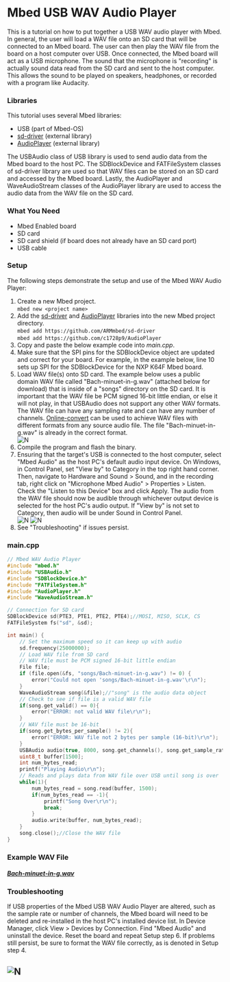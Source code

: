 # Mbed USB WAV Audio Player
This is a tutorial on how to put together a USB WAV audio player with Mbed. In general, the user will load a WAV file onto an SD card that will be connected to an Mbed board. The user can then play the WAV file from the board on a host computer over USB. Once connected, the Mbed board will act as a USB microphone. The sound that the microphone is "recording" is actually sound data read from the SD card and sent to the host computer. This allows the sound to be played on speakers, headphones, or recorded with a program like Audacity.

### Libraries
This tutorial uses several Mbed libraries:
- USB (part of Mbed-OS)
- [sd-driver](https://github.com/ARMmbed/sd-driver) (external library)
- [AudioPlayer](https://github.com/c1728p9/AudioPlayer) (external library)

The USBAudio class of USB library is used to send audio data from the Mbed board to the host PC. The SDBlockDevice and FATFileSystem classes of sd-driver library are used so that WAV files can be stored on an SD card and accessed by the Mbed board. Lastly, the AudioPlayer and WaveAudioStream classes of the AudioPlayer library are used to access the audio data from the WAV file on the SD card.

### What You Need
- Mbed Enabled board
- SD card
- SD card shield (if board does not already have an SD card port)
- USB cable

### Setup
The following steps demonstrate the setup and use of the Mbed WAV Audio Player:
1. Create a new Mbed project.   
`mbed new <project name>`
2. Add the [sd-driver](https://github.com/ARMmbed/sd-driver) and [AudioPlayer](https://github.com/c1728p9/AudioPlayer) libraries into the new Mbed project directory.   
`mbed add https://github.com/ARMmbed/sd-driver`    
`mbed add https://github.com/c1728p9/AudioPlayer`
3. Copy and paste the below example code into *main.cpp*.
4. Make sure that the SPI pins for the SDBlockDevice object are updated and correct for your board. For example, in the example below, line 10 sets up SPI for the SDBlockDevice for the NXP K64F Mbed board.
5. Load WAV file(s) onto SD card. The example below uses a public domain WAV file called "Bach-minuet-in-g.wav" (attached below for download) that is inside of a "songs" directory on the SD card. It is important that the WAV file be PCM signed 16-bit little endian, or else it will not play, in that USBAudio does not support any other WAV formats. The WAV file can have any sampling rate and can have any number of channels. [Online-convert](https://audio.online-convert.com/convert-to-wav) can be used to achieve WAV files with different formats from any source audio file. The file "Bach-minuet-in-g.wav" is already in the correct format.    
![N](https://github.com/mrcoulter45/mbed-os-5-docs/blob/Mbed_USB_WAV_Audio_Player_Tutorial/docs/images/Mbed_USB_WAV_Audio_Player_img1.png)
6. Compile the program and flash the binary.
7. Ensuring that the target's USB is connected to the host computer, select "Mbed Audio" as the host PC's default audio input device. On Windows, in Control Panel, set "View by" to Category in the top right hand corner. Then, navigate to Hardware and Sound > Sound, and in the recording tab, right click on "Microphone Mbed Audio" > Properties > Listen. Check the "Listen to this Device" box and click Apply. The audio from the WAV file should now be audible through whichever output device is selected for the host PC's audio output. If "View by" is not set to Category, then audio will be under Sound in Control Panel.      
![N](https://github.com/mrcoulter45/mbed-os-5-docs/blob/Mbed_USB_WAV_Audio_Player_Tutorial/docs/images/Mbed_USB_WAV_Audio_Player_img2.PNG)
![N](https://github.com/mrcoulter45/mbed-os-5-docs/blob/Mbed_USB_WAV_Audio_Player_Tutorial/docs/images/Mbed_USB_WAV_Audio_Player_img3.PNG)
8. See "Troubleshooting" if issues persist.
 
### main.cpp
```c++ NOCI
// Mbed WAV Audio Player
#include "mbed.h"
#include "USBAudio.h"
#include "SDBlockDevice.h"
#include "FATFileSystem.h"
#include "AudioPlayer.h"
#include "WaveAudioStream.h"

// Connection for SD card
SDBlockDevice sd(PTE3, PTE1, PTE2, PTE4);//MOSI, MISO, SCLK, CS
FATFileSystem fs("sd", &sd);

int main() {
    // Set the maximum speed so it can keep up with audio
    sd.frequency(25000000);
    // Load WAV file from SD card
    // WAV file must be PCM signed 16-bit little endian
    File file;
    if (file.open(&fs, "songs/Bach-minuet-in-g.wav") != 0) {
        error("Could not open 'songs/Bach-minuet-in-g.wav'\r\n");
    }
    WaveAudioStream song(&file);//"song" is the audio data object
    // Check to see if file is a valid WAV file
    if(song.get_valid() == 0){
        error("ERROR: not valid WAV file\r\n");
    }
    // WAV file must be 16-bit
    if(song.get_bytes_per_sample() != 2){
        error("ERROR: WAV file not 2 bytes per sample (16-bit)\r\n");
    }
    USBAudio audio(true, 8000, song.get_channels(), song.get_sample_rate(), song.get_channels());
    uint8_t buffer[1500];
    int num_bytes_read;
    printf("Playing Audio\r\n");
    // Reads and plays data from WAV file over USB until song is over
    while(1){
        num_bytes_read = song.read(buffer, 1500);
        if(num_bytes_read == -1){
            printf("Song Over\r\n");
            break;
        }
        audio.write(buffer, num_bytes_read);
    }
    song.close();//Close the WAV file
}
```
### Example WAV File  
##### [Bach-minuet-in-g.wav](https://github.com/mrcoulter45/mbed-os-5-docs/raw/Mbed_USB_WAV_Audio_Player_Tutorial/docs/tutorials/using_apis/Mbed_USB_WAV_Audio_Player/Bach-minuet-in-g.wav)

### Troubleshooting   

If USB properties of the Mbed USB WAV Audio Player are altered, such as the sample rate or number of channels, the Mbed board will need to be deleted and re-installed in the host PC's installed device list. In Device Manager, click View > Devices by Connection. Find "Mbed Audio" and uninstall the device. Reset the board and repeat Setup step 6. If problems still persist, be sure to format the WAV file correctly, as is denoted in Setup step 4.   

![N](https://github.com/mrcoulter45/mbed-os-5-docs/blob/Mbed_USB_WAV_Audio_Player_Tutorial/docs/images/Mbed_USB_WAV_Audio_Player_img4.png)   
---

